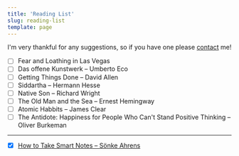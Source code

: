 ```yaml
---
title: 'Reading List'
slug: reading-list
template: page
---
```


I'm very thankful for any suggestions, so if you have one please [contact](/contact/) me!

- [ ] Fear and Loathing in Las Vegas
- [ ] Das offene Kunstwerk – Umberto Eco
- [ ] Getting Things Done – David Allen
- [ ] Siddartha – Hermann Hesse
- [ ] Native Son – Richard Wright
- [ ] The Old Man and the Sea – Ernest Hemingway
- [ ] Atomic Habbits – James Clear
- [ ] The Antidote: Happiness for People Who Can't Stand Positive Thinking – Oliver Burkeman

---

- [x] [How to Take Smart Notes – Sönke Ahrens](/how-to-take-smart-notes)

